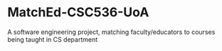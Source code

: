 # MatchEd-CSC536-UoA
A software engineering project, matching faculty/educators to courses being taught in CS department

